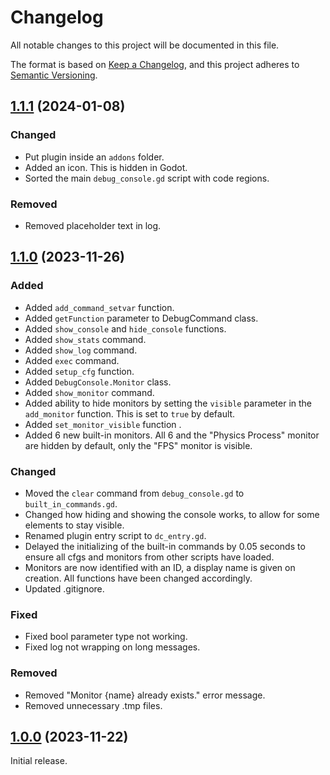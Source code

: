 # Changelog

All notable changes to this project will be documented in this file.

The format is based on [Keep a Changelog](https://keepachangelog.com/en/1.0.0/),
and this project adheres to [Semantic Versioning](https://semver.org/spec/v2.0.0.html).

## [1.1.1](https://github.com/Ratamacue9112/CopperDC/tree/v1.1.1) (2024-01-08)

### Changed
- Put plugin inside an `addons` folder.
- Added an icon. This is hidden in Godot.
- Sorted the main `debug_console.gd` script with code regions.

### Removed
- Removed placeholder text in log.

## [1.1.0](https://github.com/Ratamacue9112/CopperDC/tree/v1.1.0) (2023-11-26)

### Added
- Added `add_command_setvar` function.
- Added `getFunction` parameter to DebugCommand class.
- Added `show_console` and `hide_console` functions.
- Added `show_stats` command.
- Added `show_log` command.
- Added `exec` command.
- Added `setup_cfg` function.
- Added `DebugConsole.Monitor` class.
- Added `show_monitor` command.
- Added ability to hide monitors by setting the `visible` parameter in the `add_monitor` function. This is set to `true` by default.
- Added `set_monitor_visible` function .
- Added 6 new built-in monitors. All 6 and the "Physics Process" monitor are hidden by default, only the "FPS" monitor is visible.

### Changed
- Moved the `clear` command from `debug_console.gd` to `built_in_commands.gd`.
- Changed how hiding and showing the console works, to allow for some elements to stay visible.
- Renamed plugin entry script to `dc_entry.gd`.
- Delayed the initializing of the built-in commands by 0.05 seconds to ensure all cfgs and monitors from other scripts have loaded.
- Monitors are now identified with an ID, a display name is given on creation. All functions have been changed accordingly.
- Updated .gitignore.

### Fixed
- Fixed bool parameter type not working.
- Fixed log not wrapping on long messages.

### Removed
- Removed "Monitor {name} already exists." error message.
- Removed unnecessary .tmp files.
  
## [1.0.0](https://github.com/Ratamacue9112/CopperDC/tree/v1.0.0) (2023-11-22)
Initial release.
